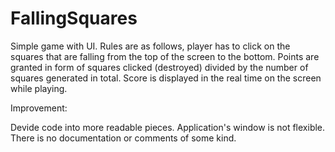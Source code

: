 # FallingSquares

Simple game with UI. Rules are as follows, player has to click on the squares that are falling from the top of the screen to the bottom. 
Points are granted in form of squares clicked (destroyed) divided by the number of squares generated in total. Score is displayed in the real time on the screen while playing.

Improvement:

Devide code into more readable pieces. 
Application's window is not flexible.
There is no documentation or comments of some kind.
